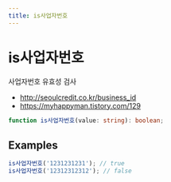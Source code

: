 ```yaml
---
title: is사업자번호
---
```


# is사업자번호

사업자번호 유효성 검사

- http://seoulcredit.co.kr/business_id
- https://myhappyman.tistory.com/129

```typescript
function is사업자번호(value: string): boolean;
```

## Examples

```typescript
is사업자번호('1231231231'); // true
is사업자번호('12312312312'); // false
```
